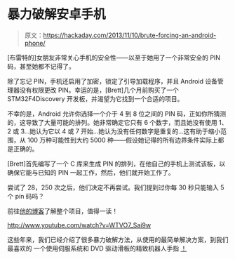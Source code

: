 # 暴力破解安卓手机

> 原文：<https://hackaday.com/2013/11/10/brute-forcing-an-android-phone/>

[布雷特的]女朋友非常关心手机的安全性——以至于她用了一个非常安全的 PIN 码，甚至她都不记得了。

除了忘记 PIN，手机还启用了加密，锁定了引导加载程序，并且 Android 设备管理器没有权限更改 PIN。幸运的是，[Brett]几个月前购买了一个 STM32F4Discovery 开发板，并渴望为它找到一个合适的项目。

不幸的是，Android 允许你选择一个介于 4 到 8 位之间的 PIN 码，正如你所猜测的，这导致了大量可能的排列。她非常确定它只有 6 个数字，而且她没有使用 1、2 或 3…她认为它以 4 或 7 开始…她认为没有任何数字是重复的…这有助于缩小范围，从 100 万种可能性到大约 5000 种——假设她记得的所有边界条件实际上都是正确的。

[Brett]首先编写了一个 C 库来生成 PIN 的排列，在他自己的手机上测试该板，以确保它能与已知的 PIN 一起工作，然后，他们就开始工作了。

尝试了 28，250 次之后，他们决定不再尝试。我们提到过你每 30 秒只能输入 5 个 pin 码吗？

前往[他的博客](http://www.bbrotherton.com/main/androidpinbruteforce)了解整个项目，值得一读！

http://www.youtube.com/watch?v=WTVO7_Sai9w

这些年来，我们已经介绍了很多暴力破解方法，从使用的最简单解决方案，到我们最喜欢的 一个使用伺服系统和 DVD 驱动滑板的精致机器人手指 [！](http://hackaday.com/2013/01/05/brute-forcing-a-gps-pin/)